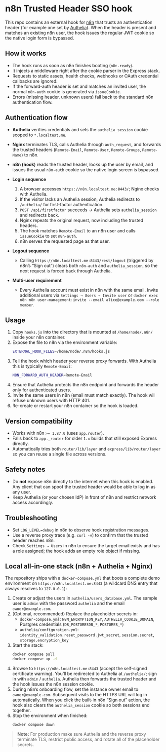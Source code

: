 # n8n Trusted Header SSO hook

This repo contains an external hook for [n8n](https://n8n.io) that trusts an authentication header (for example one set by [Authelia](https://www.authelia.com/)).
When the header is present and matches an existing n8n user, the hook issues the regular JWT cookie so the native login form is bypassed.

## How it works

- The hook runs as soon as n8n finishes booting (`n8n.ready`).
- It injects a middleware right after the cookie parser in the Express stack.
- Requests to static assets, health checks, webhooks or OAuth credential callbacks are ignored.
- If the forward-auth header is set and matches an invited user, the normal `n8n-auth` cookie is generated via `issueCookie`.
- Errors (missing header, unknown users) fall back to the standard n8n authentication flow.

## Authentication flow

- **Authelia** verifies credentials and sets the `authelia_session` cookie scoped to `*.localtest.me`.
- **Nginx** terminates TLS, calls Authelia through `auth_request`, and forwards the trusted headers (`Remote-Email`, `Remote-User`, `Remote-Groups`, `Remote-Name`) to n8n.
- **n8n (hook)** reads the trusted header, looks up the user by email, and issues the usual `n8n-auth` cookie so the native login screen is bypassed.

- **Login sequence**
  1. A browser accesses `https://n8n.localtest.me:8443/`; Nginx checks with Authelia.
  2. If the visitor lacks an Authelia session, Authelia redirects to `/authelia/` for first-factor authentication.
  3. `POST /api/firstfactor` succeeds → Authelia sets `authelia_session` and redirects back.
  4. Nginx repeats the original request, now including the trusted headers.
  5. The hook matches `Remote-Email` to an n8n user and calls `issueCookie` to set `n8n-auth`.
  6. n8n serves the requested page as that user.

- **Logout sequence**
  - Calling `https://n8n.localtest.me:8443/rest/logout` (triggered by n8n’s “Sign out”) clears both `n8n-auth` and `authelia_session`, so the next request is forced back through Authelia.

- **Multi-user requirement**
  - Every Authelia account must exist in n8n with the same email. Invite additional users via `Settings → Users → Invite user` or `docker exec n8n n8n user-management:invite --email alice@example.com --role member`.

## Usage

1. Copy `hooks.js` into the directory that is mounted at `/home/node/.n8n/` inside your n8n container.
2. Expose the file to n8n via the environment variable:
   ```bash
   EXTERNAL_HOOK_FILES=/home/node/.n8n/hooks.js
   ```
3. Tell the hook which header your reverse proxy forwards. With Authelia this is typically `Remote-Email`:
   ```bash
   N8N_FORWARD_AUTH_HEADER=Remote-Email
   ```
4. Ensure that Authelia protects the n8n endpoint and forwards the header only for authenticated users.
5. Invite the same users in n8n (email must match exactly). The hook will refuse unknown users with HTTP 401.
6. Re-create or restart your n8n container so the hook is loaded.

## Version compatibility

- Works with n8n `>= 1.87.0` (uses `app.router`).
- Falls back to `app._router` for older `1.x` builds that still exposed Express directly.
- Automatically tries both `router/lib/layer` and `express/lib/router/layer` so you can reuse a single file across versions.

## Safety notes

- Do **not** expose n8n directly to the internet when this hook is enabled. Any client that can spoof the trusted header would be able to log in as any user.
- Keep Authelia (or your chosen IdP) in front of n8n and restrict network access accordingly.

## Troubleshooting

- Set `LOG_LEVEL=debug` in n8n to observe hook registration messages.
- Use a reverse proxy trace (e.g. `curl -v`) to confirm that the trusted header reaches n8n.
- Check `Settings → Users` in n8n to ensure the target email exists and has a role assigned; the hook adds an empty role object if missing.

## Local all-in-one stack (n8n + Authelia + Nginx)

The repository ships with a `docker-compose.yml` that boots a complete demo environment on `https://n8n.localtest.me:8443` (a wildcard DNS entry that always resolves to `127.0.0.1`):

1. Create or adjust the users in `authelia/users_database.yml`. The sample user is `admin` with the password `authelia` and the email `owner@example.com`.
2. (Optional, recommended) Replace the placeholder secrets in:
   - `docker-compose.yml`: `N8N_ENCRYPTION_KEY`, `AUTHELIA_COOKIE_DOMAIN`, Postgres credentials (`DB_POSTGRESDB_*`, `POSTGRES_*`)
   - `authelia/configuration.yml`: `identity_validation.reset_password.jwt_secret`, `session.secret`, `storage.encryption_key`
3. Start the stack:
   ```bash
   docker compose pull
   docker compose up -d
   ```
4. Browse to `https://n8n.localtest.me:8443` (accept the self-signed certificate warning). You’ll be redirected to Authelia at `/authelia/`; sign in with `admin` / `authelia`. Authelia then forwards the trusted header and the hook issues the n8n session cookie.
5. During n8n’s onboarding flow, set the instance owner email to `owner@example.com`. Subsequent visits to the HTTPS URL will log in automatically. When you click the built-in n8n “Sign out” action, the hook also clears the `authelia_session` cookie so both sessions end together.
6. Stop the environment when finished:
   ```bash
   docker compose down
   ```

> **Note:** For production make sure Authelia and the reverse proxy terminate TLS, restrict public access, and rotate all of the placeholder secrets.
